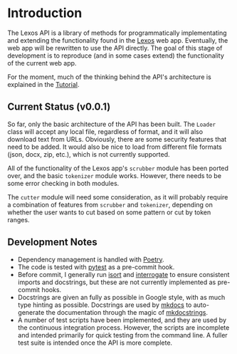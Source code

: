 # Introduction

The Lexos API is a library of methods for programmatically implementating and extending the functionality found in the <a href="http://lexos.wheatoncollege.edu/" target="_blank">Lexos</a> web app. Eventually, the web app will be rewritten to use the API directly. The goal of this stage of development is to reproduce (and in some cases extend) the functionality of the current web app.

For the moment, much of the thinking behind the API's architecture is explained in the [Tutorial](tutorial).

## Current Status (v0.0.1)

So far, only the basic architecture of the API has been built. The `Loader` class will accept any local file, regardless of format, and it will also download text from URLs. Obviously, there are some security features that need to be added. It would also be nice to load from different file formats (json, docx, zip, etc.), which is not currently supported.

All of the functionality of the Lexos app's `scrubber` module has been ported over, and the basic `tokenizer` module works. However, there needs to be some error checking in both modules.

The `cutter` module will need some consideration, as it will probably require a combination of features from `scrubber` and `tokenizer`, depending on whether the user wants to cut based on some pattern or cut by token ranges.

## Development Notes

- Dependency management is handled with [Poetry](https://python-poetry.org/).
- The code is tested with [pytest](https://docs.pytest.org/en/7.0.x/) as a pre-commit hook.
- Before commit, I generally run [isort](https://pycqa.github.io/isort/) and [interrogate](https://interrogate.readthedocs.io/en/latest/) to ensure consistent imports and docstrings, but these are not currently implemented as pre-commit hooks.
- Docstrings are given an fully as possible in Google style, with as much type hinting as possible. Docstrings are used by [mkdocs](https://www.mkdocs.org/) to auto-generate the documentation through the magic of [mkdocstrings](https://mkdocstrings.github.io/).
- A number of test scripts have been implemented, and they are used by the continuous integration process. However, the scripts are incomplete and intended primarily for quick testing from the command line. A fuller test suite is intended once the API is more complete.
